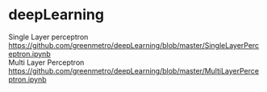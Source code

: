# deepLearning
Single Layer perceptron
https://github.com/greenmetro/deepLearning/blob/master/SingleLayerPerceptron.ipynb
<BR>
Multi Layer Perceptron
https://github.com/greenmetro/deepLearning/blob/master/MultiLayerPerceptron.ipynb
